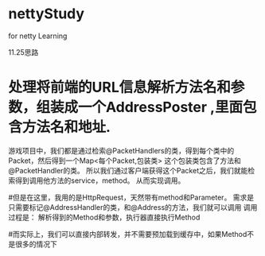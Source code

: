 # nettyStudy
for netty Learning


11.25思路
#  处理将前端的URL信息解析方法名和参数，组装成一个AddressPoster ,里面包含方法名和地址.
游戏项目中，我们都是通过检索@PacketHandlers的类，得到每个类中的Packet，然后得到一个Map<每个Packet,包装类>
这个包装类包含了方法和@PacketHandler的类。   所以我们通过客户端获得这个Packet之后，我们就能检索得到调用他方法的service，method。
从而实现调用。

#但是在这里，我用的是HttpRequest，天然带有method和Parameter。 需求是只需要标记@AddressHandler的类，和@Address的方法，我们就可以调用
调用过程是：  解析得到的Method和参数，执行器直接执行Method

#而实际上，我们可以直接内部转发，并不需要预加载到缓存中，如果Method不是很多的情况下
